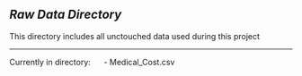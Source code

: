 ## *Raw Data Directory*

This directory includes all unctouched data used during this project

---
Currently in directory:
&nbsp;&nbsp;&nbsp;&nbsp; - Medical_Cost.csv